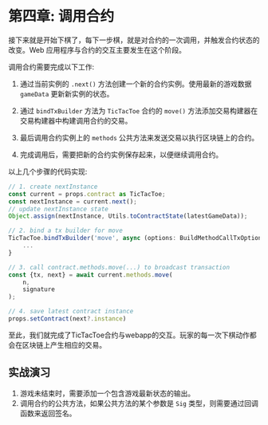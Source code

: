 # 第四章: 调用合约

接下来就是开始下棋了，每下一步棋，就是对合约的一次调用，并触发合约状态的改变。Web 应用程序与合约的交互主要发生在这个阶段。

调用合约需要完成以下工作:

1. 通过当前实例的 `.next()` 方法创建一个新的合约实例。使用最新的游戏数据 `gameData` 更新新实例的状态。

2. 通过 `bindTxBuilder` 方法为 `TicTacToe` 合约的 `move()` 方法添加交易构建器在交易构建器中构建调用合约的交易。

3. 最后调用合约实例上的 `methods` 公共方法来发送交易以执行区块链上的合约。

4. 完成调用后，需要把新的合约实例保存起来，以便继续调用合约。

以上几个步骤的代码实现:

```ts
// 1. create nextInstance
const current = props.contract as TicTacToe;
const nextInstance = current.next();
// update nextInstance state
Object.assign(nextInstance, Utils.toContractState(latestGameData));

// 2. bind a tx builder for move
TicTacToe.bindTxBuilder('move', async (options: BuildMethodCallTxOptions<SmartContract>, n: bigint, sig: Sig) => {
    ...
}

// 3. call contract.methods.move(...) to broadcast transaction
const {tx, next} = await current.methods.move(
    n,
    signature
);

// 4. save latest contract instance
props.setContract(next?.instance)
```

至此，我们就完成了TicTacToe合约与webapp的交互。玩家的每一次下棋动作都会在区块链上产生相应的交易。

## 实战演习

1. 游戏未结束时，需要添加一个包含游戏最新状态的输出。
2. 调用合约的公共方法，如果公共方法的某个参数是 `Sig` 类型，则需要通过回调函数来返回签名。
